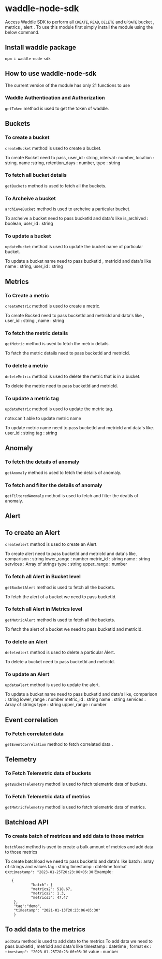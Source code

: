# waddle-node-sdk

Access Waddle SDK to perform all `CREATE`, `READ`, `DELETE` and `UPDATE` bucket , metrics , alert .
To use this module first simply install the module using the below command.

## Install waddle package

`npm i waddle-node-sdk`

## How to use waddle-node-sdk

The current version of the module has only 21 functions to use

### Waddle Authentication and Authorization

`getToken` method is used to get the token of waddle.


## Buckets

### To create a bucket 

`createBucket` method is used to create a bucket.

To create Bucket need to pass,
        user_id  : string,
        interval : number,
        location : string,
        name  :string,
        retention_days : number,
        type : string
        
### To fetch all bucket details

`getBuckets` method is used to fetch all the buckets.

### To Archeive a bucket

`archieveBucket` method is used to archeive a particular bucket.

To archeive a bucket need to pass bucketId and data's like
        is_archived  : boolean,
        user_id : string

### To update a bucket

`updateBucket` method is used to update the bucket name of particular bucket.

To update a bucket name need to pass bucketId , metricId and data's like
        name  : string,
        user_id : string

## Metrics

### To Create a metric

`createMetric` method is used to create a metric.

To create Bucked need to pass bucketId and metricId and data's like ,
        user_id : string ,
        name : string

### To fetch the metric details

`getMetric` method is used to fetch the metric details.

To fetch the metric details need to pass bucketId and metricId.

### To delete a metric 

`deleteMetric` method is used to delete the metric that is in a bucket.

To delete the metric  need to pass bucketId and metricId.


### To update a metric tag

`updateMetric` method is used to update the metric tag.

 note:can`t able to update metric name

To update metric name need to pass bucketId and metricId and data's like.
        user_id : string
        tag : string

## Anomaly

### To fetch the details of anomaly 

`getAnomaly` method is used to fetch the details of anomaly.

### To fetch and filter the details of anomaly

`getFilteredAnomaly` method is used to fetch and filter the deatils of anomaly.

## Alert 

## To create an Alert 

`createAlert` method is used to create an Alert.

To create alert need to pass bucketId and metricId and data's like,
        comparison : string
        lower_range : number
        metric_id : string
        name : string
        services : Array of strings
        type : string
        upper_range : number
        
### To fetch all Alert in Bucket level

`getBucketAlert` method is used to fetch all the buckets.

To fetch the alert of a bucket we need to pass bucketId.

### To fetch all Alert in Metrics level

`getMetricAlert` method is used to fetch all the buckets.

To fetch the alert of a bucket we need to pass bucketId and metricId.

### To delete an Alert

`deleteAlert` method is used to delete a particular Alert.

To delete a bucket need to pass bucketId and metricId.

### To update an Alert

`updateAlert` method is used to update the alert.

To update a bucket name need to pass bucketId and data's like,
        comparison : string
        lower_range : number
        metric_id : string
        name : string
        services : Array of strings
        type : string
        upper_range : number

## Event correlation

### To Fetch correlated data

`getEventCorrelation` method to fetch correlated data .

## Telemetry

### To Fetch Telemetric data of buckets

`getBucketTelemetry` method is used to fetch telemetric data of buckets.

### To Fetch Telemetric data of metrics

`getMetricTelemetry` method is used to fetch telemetric data of metrics.

## Batchload API

### To create batch of metrices and add data to those metrics

`batchload` method is used to create a bulk amount of metrics and add data to those metrics

To create batchload we need to pass bucketId and data's like
        batch : array of strings and values 
        tag : string
        timestamp : datetime format ex:`timestamp": "2023-01-25T20:23:06+05:30`
        Example:

       {
                "batch": {
                "metrics2": 518.67,
                "metrics2": 1.3,
                "metrics3": 47.47
        },
        "tag":"demo",
        "timestamp": "2021-01-13T20:23:06+05:30"
        }      

## To add data to the metrics

`addData` method is used to add data to the metrics
To add data we need to pass bucketId , metricId and data's like 
        timestamp : datetime ; format ex : `timestamp": "2023-01-25T20:23:06+05:30`
        value : number


